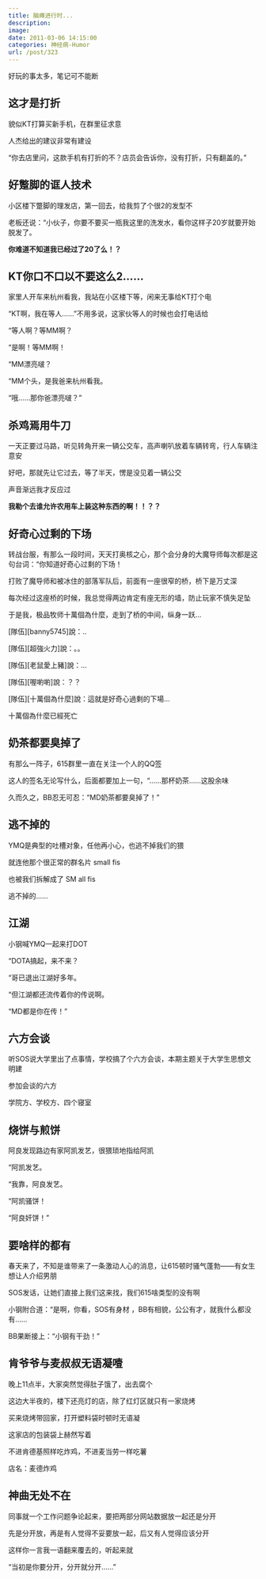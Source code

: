 ```yaml
---
title: 脑瘫进行时...
description: 
image: 
date: 2011-03-06 14:15:00
categories: 神经病-Humor
url: /post/323
---
```


好玩的事太多，笔记可不能断

## 这才是打折

貌似KT打算买新手机，在群里征求意

人杰给出的建议非常有建设

“你去店里问，这款手机有打折的不？店员会告诉你，没有打折，只有翻盖的。”

## 好蹩脚的诓人技术

小区楼下蹩脚的理发店，第一回去，给我剪了个很2的发型不

老板还说：“小伙子，你要不要买一瓶我这里的洗发水，看你这样子20岁就要开始脱发了。

**你难道不知道我已经过了20了么！？**

## KT你口不口以不要这么2……

家里人开车来杭州看我，我站在小区楼下等，闲来无事给KT打个电

“KT啊，我在等人……”不用多说，这家伙等人的时候也会打电话给

“等人啊？等MM啊？

“是啊！等MM啊！

“MM漂亮啵？

“MM个头，是我爸来杭州看我。

“哦……那你爸漂亮啵？”

## 杀鸡焉用牛刀

一天正要过马路，听见转角开来一辆公交车，高声喇叭放着车辆转弯，行人车辆注意安

好吧，那就先让它过去，等了半天，愣是没见着一辆公交

声音渐远我才反应过

**我勒个去谁允许农用车上装这种东西的啊！！？？**

## **好奇心过剩的下场**

转战台服，有那么一段时间，天天打奥核之心，那个会分身的大魔导师每次都是这句台词：“你知道好奇心过剩的下场！

打败了魔导师和被冰住的部落军队后，前面有一座很窄的桥，桥下是万丈深

每次经过这座桥的时候，我总觉得两边肯定有座无形的墙，防止玩家不慎失足坠

于是我，极品牧师十萬個為什麼，走到了桥的中间，纵身一跃…

[隊伍][banny5745]說：..

[隊伍][超強火力]說：。。

[隊伍][老鼠愛上豬]說：…

[隊伍][喔喲喲]說：？？

[隊伍][十萬個為什麼]說：這就是好奇心過剩的下場…

十萬個為什麼已經死亡

## 奶茶都要臭掉了

有那么一阵子，615群里一直在关注一个人的QQ签

这人的签名无论写什么，后面都要加上一句，“……那杯奶茶……这股余味

久而久之，BB忍无可忍：“MD奶茶都要臭掉了！”

## 逃不掉的

YMQ是典型的吐槽对象，任他再小心，也逃不掉我们的猥

就连他那个很正常的群名片 small fis

也被我们拆解成了 SM all fis

逃不掉的……

## 江湖

小钢喊YMQ一起来打DOT

“DOTA搞起，来不来？

“哥已退出江湖好多年。

“但江湖都还流传着你的传说啊。

“MD都是你在传！”

## 六方会谈

听SOS说大学里出了点事情，学校搞了个六方会谈，本期主题关于大学生思想文明建

参加会谈的六方

学院方、学校方、四个寝室

## 烧饼与煎饼

阿良发现路边有家阿凯发艺，很猥琐地指给阿凯

“阿凯发艺。

“我靠，阿良发艺。

“阿凯骚饼！

“阿良奸饼！”

## 要啥样的都有

春天来了，不知是谁带来了一条激动人心的消息，让615顿时骚气蓬勃——有女生想让人介绍男朋

SOS发话，让她们直接上我们这来找，我们615啥类型的没有啊

小钢附合道：“是啊，你看，SOS有身材 ，BB有相貌，公公有才，就我什么都没有……

BB果断接上：“小钢有干劲！”

## 肯爷爷与麦叔叔无语凝噎

晚上11点半，大家突然觉得肚子饿了，出去腐个

这边大半夜的，楼下还亮灯的店，除了红灯区就只有一家烧烤

买来烧烤带回家，打开塑料袋时顿时无语凝

这家店的包装袋上赫然写着

不进肯德基照样吃炸鸡，不进麦当劳一样吃薯

店名：麦德炸鸡

## 神曲无处不在

同事就一个工作问题争论起来，要把两部分网站数据放一起还是分开

先是分开放，再是有人觉得不妥要放一起，后又有人觉得应该分开

这样你一言我一语翻来覆去的，听起来就

“当初是你要分开，分开就分开……”